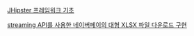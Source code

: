 
[JHipster 프레임워크 기초](https://devocean.sk.com/blog/techBoardDetail.do?ID=163249)

[streaming API를 사용한 네이버페이의 대형 XLSX 파일 다운로드 구현](https://d2.naver.com/helloworld/9423440)

[]()

[]()

[]()















